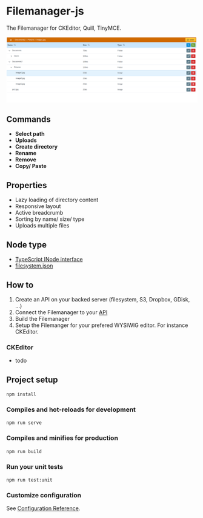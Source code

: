# Filemanager-js

The Filemanager for CKEditor, Quill, TinyMCE.

![Filemanager](/public/screens/screen1.png)

## Commands

- **Select path**
- **Uploads**
- **Create directory**
- **Rename**
- **Remove**
- **Copy/ Paste**

## Properties

- Lazy loading of directory content
- Responsive layout
- Active breadcrumb
- Sorting by name/ size/ type
- Uploads multiple files

## Node type

- [TypeScript INode interface](/src/types/index.ts)
- [filesystem.json](/src/data/filesystem.json)

## How to

1. Create an API on your backed server (filesystem, S3, Dropbox, GDisk, ...)
2. Connect the Filemanager to your [API](/src/api/api.ts)
3. Build the Filemanager
4. Setup the Filemanger for your prefered WYSIWIG editor. For instance CKEditor.

### CKEditor

- todo

## Project setup

```
npm install
```

### Compiles and hot-reloads for development

```
npm run serve
```

### Compiles and minifies for production

```
npm run build
```

### Run your unit tests

```
npm run test:unit
```

### Customize configuration

See [Configuration Reference](https://cli.vuejs.org/config/).
